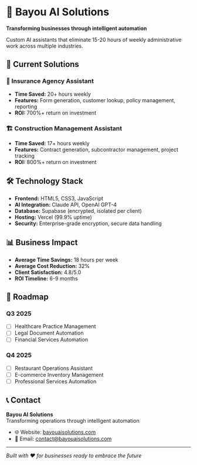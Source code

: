 # 🚀 Bayou AI Solutions

**Transforming businesses through intelligent automation**

Custom AI assistants that eliminate 15-20 hours of weekly administrative work across multiple industries.

## 🎯 Current Solutions

### 🏢 Insurance Agency Assistant
- **Time Saved:** 20+ hours weekly
- **Features:** Form generation, customer lookup, policy management, reporting
- **ROI:** 700%+ return on investment

### 🏗️ Construction Management Assistant  
- **Time Saved:** 17+ hours weekly
- **Features:** Contract generation, subcontractor management, project tracking
- **ROI:** 800%+ return on investment

## 🛠️ Technology Stack

- **Frontend:** HTML5, CSS3, JavaScript
- **AI Integration:** Claude API, OpenAI GPT-4
- **Database:** Supabase (encrypted, isolated per client)
- **Hosting:** Vercel (99.9% uptime)
- **Security:** Enterprise-grade encryption, secure data handling

## 📊 Business Impact

- **Average Time Savings:** 18 hours per week
- **Average Cost Reduction:** 32%
- **Client Satisfaction:** 4.8/5.0
- **ROI Timeline:** 6-9 months

## 🔮 Roadmap

### Q3 2025
- [ ] Healthcare Practice Management
- [ ] Legal Document Automation
- [ ] Financial Services Automation

### Q4 2025
- [ ] Restaurant Operations Assistant
- [ ] E-commerce Inventory Management
- [ ] Professional Services Automation

## 📞 Contact

**Bayou AI Solutions**  
Transforming operations through intelligent automation

- 🌐 Website: [bayouaisolutions.com](https://bayouaisolutions.com)
- 📧 Email: contact@bayouaisolutions.com

---

*Built with ❤️ for businesses ready to embrace the future*
